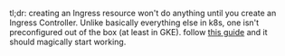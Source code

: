 tl;dr: creating an Ingress resource won't do anything until you create an Ingress Controller. Unlike basically everything else in k8s, one isn't preconfigured out of the box (at least in GKE). follow [this guide](https://kubernetes.github.io/ingress-nginx/deploy/) and it should magically start working.
